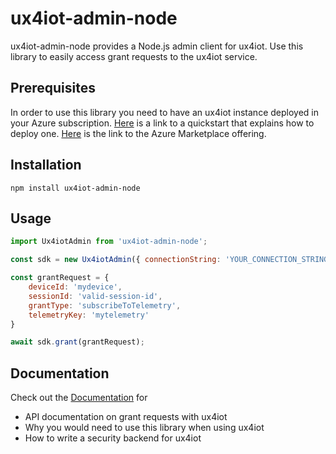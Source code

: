 # ux4iot-admin-node

ux4iot-admin-node provides a Node.js admin client for ux4iot. Use this library to easily access grant 
requests to the ux4iot service.

## Prerequisites

In order to use this library you need to have an ux4iot instance deployed in your Azure subscription. [Here](https://docs.ux4iot.com/quickstart) 
is a link to a quickstart that explains how to deploy one. [Here](https://azuremarketplace.microsoft.com/en-us/marketplace/apps/deviceinsightgmbh-4961725.ux4iot)
is the link to the Azure Marketplace offering.

## Installation

```
npm install ux4iot-admin-node
```

## Usage

```js
import Ux4iotAdmin from 'ux4iot-admin-node';

const sdk = new Ux4iotAdmin({ connectionString: 'YOUR_CONNECTION_STRING' });

const grantRequest = {
    deviceId: 'mydevice',
    sessionId: 'valid-session-id',
    grantType: 'subscribeToTelemetry',
    telemetryKey: 'mytelemetry'
}

await sdk.grant(grantRequest);
```

## Documentation

Check out the [Documentation](https://docs.ux4iot.com/implementing-your-custom-security-backend/introduction) for

- API documentation on grant requests with ux4iot
- Why you would need to use this library when using ux4iot
- How to write a security backend for ux4iot
